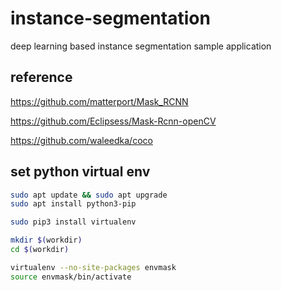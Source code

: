 # instance-segmentation
deep learning based instance segmentation sample application

## reference

https://github.com/matterport/Mask_RCNN

https://github.com/Eclipsess/Mask-Rcnn-openCV

https://github.com/waleedka/coco


## set python virtual env
```bash
sudo apt update && sudo apt upgrade
sudo apt install python3-pip

sudo pip3 install virtualenv

mkdir $(workdir)
cd $(workdir)

virtualenv --no-site-packages envmask
source envmask/bin/activate

```